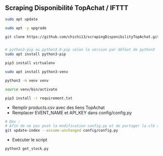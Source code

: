 ## Scraping Disponibilité TopAchat / IFTTT

```bash
sudo apt update

sudo apt -y upgrade

git clone https://github.com/chichi13/scrapingDisponibilityTopAchat.git


# python3-pip ou python3.8-pip selon la version par défaut de python3
sudo apt install python3-pip

pip3 install virtualenv

sudo apt install python3-venv

python3 -m venv venv

source venv/bin/activate

pip3 install -r requirement.txt
```

- Remplir products.csv avec des liens TopAchat
- Remplacer EVENT_NAME et API_KEY dans config/config.py

```bash
# Dev :
# Afin de ne pas push la modification config.py et de partager la clé sur Github :
git update-index --assume-unchanged config/config.py
```

- Exécuter le script

```bash
python3 get_stock.py
```
